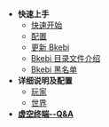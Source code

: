 * **快速上手**
  * [快速开始](QuickStart.md)
  * [配置](Configure.md)
  * [更新 Bkebi](UpdateBkebi.md)
  * [Bkebi 目录文件介绍](BkebiFileTree.md)
  * [Bkebi 黑名单](BlackList.md)
* **详细说明及配置**
  * [玩家](Player.md)
  * [世界](World.md)
* [**虚空终端--Q&A**](QA.md)

